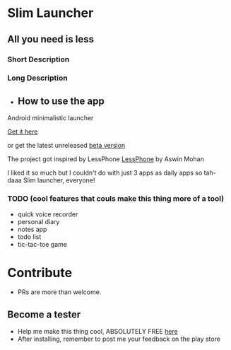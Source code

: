 # Slim Launcher

## All you need is less

### Short Description

### Long Description

- <h2>How to use the app</h2>

Android minimalistic launcher

[Get it here](https://play.google.com/apps//details?id=com.sduduzog.slimlauncher)

or get the latest unreleased [beta version](https://play.google.com/apps/testing/com.sduduzog.slimlauncher)

The project got inspired by LessPhone [LessPhone](https://play.google.com/store/apps/details?id=me.aswinmohan.nophone) by Aswin Mohan

I liked it so much but I couldn't do with just 3 apps as daily apps so tah-daaa Slim launcher, everyone!

### TODO (cool features that couls make this thing more of a tool)

- quick voice recorder
- personal diary
- notes app
- todo list
- tic-tac-toe game

# Contribute

- PRs are more than welcome.

## Become a tester

- Help me make this thing cool, ABSOLUTELY FREE [here](https://play.google.com/apps/testing/com.sduduzog.slimlauncher)
- After installing, remember to post me your feedback on the play store
